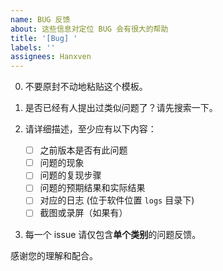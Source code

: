 ```yaml
---
name: BUG 反馈
about: 这些信息对定位 BUG 会有很大的帮助
title: '[Bug] '
labels: ''
assignees: Hanxven
---
```


0. 不要原封不动地粘贴这个模板。

1. 是否已经有人提出过类似问题了？请先搜索一下。

2. 请详细描述，至少应有以下内容：

   - [ ] 之前版本是否有此问题
   - [ ] 问题的现象
   - [ ] 问题的复现步骤
   - [ ] 问题的预期结果和实际结果
   - [ ] 对应的日志 (位于软件位置 `logs` 目录下)
   - [ ] 截图或录屏（如果有）

3. 每一个 issue 请仅包含**单个类别**的问题反馈。

感谢您的理解和配合。
